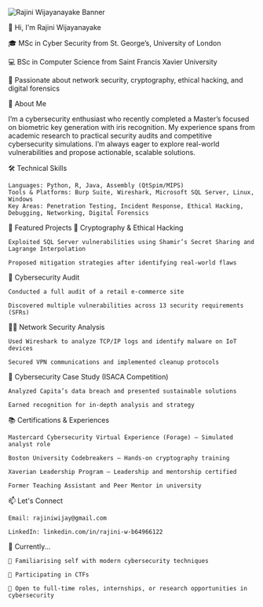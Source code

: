 ![Rajini Wijayanayake Banner](https://github.com/user-attachments/assets/35bceb45-456c-4432-83a1-a0e62565d82b)

👋 Hi, I'm Rajini Wijayanayake

🎓 MSc in Cyber Security from St. George’s, University of London

💻 BSc in Computer Science from Saint Francis Xavier University

🔐 Passionate about network security, cryptography, ethical hacking, and digital forensics

🧠 About Me

I’m a cybersecurity enthusiast who recently completed a Master’s focused on biometric key generation with iris recognition. My experience spans from academic research to practical security audits and competitive cybersecurity simulations. I’m always eager to explore real-world vulnerabilities and propose actionable, scalable solutions.

🛠️ Technical Skills

    Languages: Python, R, Java, Assembly (QtSpim/MIPS)
    Tools & Platforms: Burp Suite, Wireshark, Microsoft SQL Server, Linux, Windows
    Key Areas: Penetration Testing, Incident Response, Ethical Hacking, Debugging, Networking, Digital Forensics

📂 Featured Projects
🔐 Cryptography & Ethical Hacking

    Exploited SQL Server vulnerabilities using Shamir’s Secret Sharing and Lagrange Interpolation

    Proposed mitigation strategies after identifying real-world flaws

🧪 Cybersecurity Audit

    Conducted a full audit of a retail e-commerce site

    Discovered multiple vulnerabilities across 13 security requirements (SFRs)

🕵️‍♀️ Network Security Analysis

    Used Wireshark to analyze TCP/IP logs and identify malware on IoT devices

    Secured VPN communications and implemented cleanup protocols

🧠 Cybersecurity Case Study (ISACA Competition)

    Analyzed Capita’s data breach and presented sustainable solutions

    Earned recognition for in-depth analysis and strategy

📚 Certifications & Experiences

    Mastercard Cybersecurity Virtual Experience (Forage) – Simulated analyst role

    Boston University Codebreakers – Hands-on cryptography training

    Xaverian Leadership Program – Leadership and mentorship certified

    Former Teaching Assistant and Peer Mentor in university

📫 Let's Connect

    Email: rajiniwijay@gmail.com
    
    LinkedIn: linkedin.com/in/rajini-w-b64966122

📌 Currently...

    🌱 Familiarising self with modern cybersecurity techniques

    📘 Participating in CTFs

    💼 Open to full-time roles, internships, or research opportunities in cybersecurity
